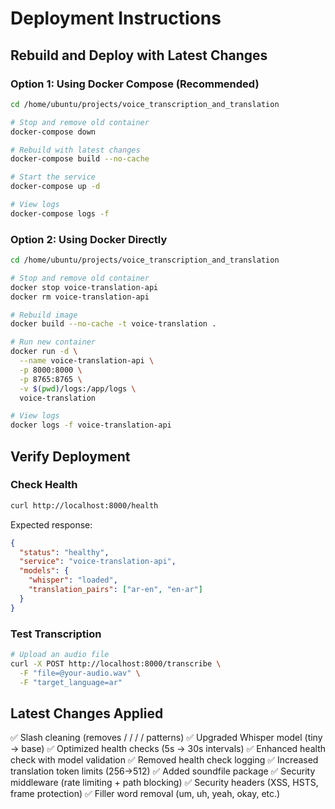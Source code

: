 # Deployment Instructions

## Rebuild and Deploy with Latest Changes

### Option 1: Using Docker Compose (Recommended)

```bash
cd /home/ubuntu/projects/voice_transcription_and_translation

# Stop and remove old container
docker-compose down

# Rebuild with latest changes
docker-compose build --no-cache

# Start the service
docker-compose up -d

# View logs
docker-compose logs -f
```

### Option 2: Using Docker Directly

```bash
cd /home/ubuntu/projects/voice_transcription_and_translation

# Stop and remove old container
docker stop voice-translation-api
docker rm voice-translation-api

# Rebuild image
docker build --no-cache -t voice-translation .

# Run new container
docker run -d \
  --name voice-translation-api \
  -p 8000:8000 \
  -p 8765:8765 \
  -v $(pwd)/logs:/app/logs \
  voice-translation

# View logs
docker logs -f voice-translation-api
```

## Verify Deployment

### Check Health

```bash
curl http://localhost:8000/health
```

Expected response:

```json
{
  "status": "healthy",
  "service": "voice-translation-api",
  "models": {
    "whisper": "loaded",
    "translation_pairs": ["ar-en", "en-ar"]
  }
}
```

### Test Transcription

```bash
# Upload an audio file
curl -X POST http://localhost:8000/transcribe \
  -F "file=@your-audio.wav" \
  -F "target_language=ar"
```

## Latest Changes Applied

✅ Slash cleaning (removes / / / / patterns)
✅ Upgraded Whisper model (tiny → base)
✅ Optimized health checks (5s → 30s intervals)
✅ Enhanced health check with model validation
✅ Removed health check logging
✅ Increased translation token limits (256→512)
✅ Added soundfile package
✅ Security middleware (rate limiting + path blocking)
✅ Security headers (XSS, HSTS, frame protection)
✅ Filler word removal (um, uh, yeah, okay, etc.)
